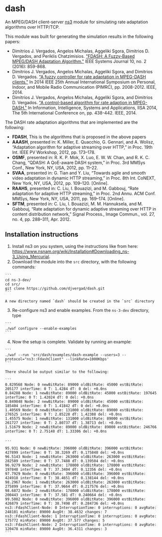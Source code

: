 dash
========

An MPEG/DASH client-server [ns3](https://www.nsnam.org/) module for simulating rate adaptation algorithms over HTTP/TCP.

This module was built for generating the simulation results in the following papers:

  - Dimitrios J. Vergados, Angelos Michalas, Aggeliki Sgora, Dimitrios D. Vergados, and Periklis Chatzimisios. ["FDASH: A Fuzzy-Based MPEG/DASH Adaptation Algorithm."](https://www.researchgate.net/publication/288842567_FDASH_A_Fuzzy-Based_MPEGDASH_Adaptation_Algorithm) IEEE Systems Journal 10, no. 2 (2016): 859-868.
  - Dimitrios J. Vergados, Angelos Michalas, Aggeliki Sgora, and Dimitrios D. Vergados. ["A fuzzy controller for rate adaptation in MPEG-DASH clients."](https://www.researchgate.net/publication/281967962_A_fuzzy_controller_for_rate_adaptation_in_MPEG-DASH_clients) In 2014 IEEE 25th Annual International Symposium on Personal, Indoor, and Mobile Radio Communication (PIMRC), pp. 2008-2012. IEEE, 2014.
  - Dimitrios J. Vergados, Angelos Michalas, Aggeliki Sgora, and Dimitrios D. Vergados. ["A control-based algorithm for rate adaption in MPEG-DASH."](https://www.researchgate.net/publication/268196345_A_control-based_algorithm_for_rate_adaption_in_MPEG-DASH) In Information, Intelligence, Systems and Applications, IISA 2014, The 5th International Conference on, pp. 438-442. IEEE, 2014.
  
The DASH rate adaptation algorithms that are implemented are the following:

  - **FDASH**,  This is the algorithms that is proposed in the above papers
  - **AAASH**, presented in: K. Miller, E. Quacchio, G. Gennari, and A. Wolisz, “Adaptation algorithm for adaptive streaming over HTTP,” in Proc. 19th Int. IEEE PV Workshop, 2012, pp. 173–178. 
  - **OSMF**, presented in: R. K. P. Mok, X. Luo, E. W. W. Chan, and R. K. C. Chang, “QDASH: A QoE-aware DASH system,” in Proc. 3rd MMSys Conf., New York, NY, USA, 2012, pp. 11–22. 
  - **SVAA**, presented in: G. Tian and Y. Liu, “Towards agile and smooth video adaptation in dynamic HTTP streaming,” in Proc. 8th Int. CoNEXT, New York, NY, USA, 2012, pp. 109–120. [Online].
  - **RAAHS**, presented in: C. Liu, I. Bouazizi, and M. Gabbouj, “Rate adaptation for adaptive HTTP streaming,” in Proc. 2nd Annu. ACM Conf. MMSys, New York, NY, USA, 2011, pp. 169–174. [Online].
  - **SFTM**, presented in: C. Liu, I. Bouazizi, M. M. Hannuksela, and M. Gabbouj, “Rate adaptation for dynamic adaptive streaming over HTTP in content distribution network,” Signal Process., Image Commun., vol. 27, no. 4, pp. 288–311, Apr. 2012.

Installation instructions
----

  1. Install ns3 on you system, using the instructions like from here: https://www.nsnam.org/wiki/Installation#Downloading_ns-3_Using_Mercurial.
  2. Download the module into the `src` directory, with the following commands:
    
    ```
    cd ns-3-dev/
    cd src/
    git clone https://github.com/djvergad/dash.git
    ```
    
    A new directory named `dash` should be created in the `src` directory   
    
  3. Re-configure ns3 and enable examples. From the `ns-3-dev` directory, type
  
    ```
    ./waf configure --enable-examples
    ```
  4. Now the setup is complete. Validate by running an example:
  
    ```
    ./waf --run 'src/dash/examples/dash-example --users=3 --protocol="ns3::FdashClient" --linkRate=1000Kbps'
    ```
    
    There should be output similar to the following:
    
    ```
    0.829568 Node: 0 newBitRate: 89000 oldBitRate: 45000 estBitRate: 205177 interTime: 0 T: 1.4284 dT: 0 del: +0.0ns
    0.84288 Node: 1 newBitRate: 89000 oldBitRate: 45000 estBitRate: 197645 interTime: 0 T: 1.42024 dT: 0 del: +0.0ns
    0.849848 Node: 2 newBitRate: 89000 oldBitRate: 45000 estBitRate: 185404 interTime: 0 T: 1.41842 dT: 0 del: +0.0ns
    1.40569 Node: 0 newBitRate: 131000 oldBitRate: 89000 estBitRate: 276525 interTime: 0 T: 2.85228 dT: 1.42388 del: +0.0ns
    1.45575 Node: 1 newBitRate: 131000 oldBitRate: 89000 estBitRate: 261727 interTime: 0 T: 2.80737 dT: 1.38713 del: +0.0ns
    1.51679 Node: 2 newBitRate: 89000 oldBitRate: 89000 estBitRate: 246766 interTime: 0 T: 2.75148 dT: 1.33306 del: +0.0ns
    
    ...
    
    95.931 Node: 0 newBitRate: 396000 oldBitRate: 396000 estBitRate: 427899 interTime: 0 T: 38.3269 dT: 0.175848 del: +0.0ns
    96.5143 Node: 1 newBitRate: 263000 oldBitRate: 263000 estBitRate: 282589 interTime: 0 T: 37.7488 dT: 0.139504 del: +0.0ns
    96.9279 Node: 2 newBitRate: 178000 oldBitRate: 178000 estBitRate: 197848 interTime: 0 T: 37.3404 dT: 0.12356 del: +0.0ns
    97.7929 Node: 0 newBitRate: 396000 oldBitRate: 396000 estBitRate: 424918 interTime: 0 T: 38.4651 dT: 0.138144 del: +0.0ns
    98.2967 Node: 1 newBitRate: 263000 oldBitRate: 263000 estBitRate: 275899 interTime: 0 T: 37.9664 dT: 0.217576 del: +0.0ns
    98.6872 Node: 2 newBitRate: 178000 oldBitRate: 178000 estBitRate: 200443 interTime: 0 T: 37.581 dT: 0.240664 del: +0.0ns
    99.5082 Node: 0 newBitRate: 396000 oldBitRate: 396000 estBitRate: 426879 interTime: 0 T: 38.7498 dT: 0.284736 del: +0.0ns
    ns3::FdashClient-Node: 0 InterruptionTime: 0 interruptions: 0 avgRate: 248101 minRate: 89000 AvgDt: 38.4632 changes: 7
    ns3::FdashClient-Node: 1 InterruptionTime: 0 interruptions: 0 avgRate: 175772 minRate: 89000 AvgDt: 37.577 changes: 5
    ns3::FdashClient-Node: 2 InterruptionTime: 0 interruptions: 0 avgRate: 120478 minRate: 89000 AvgDt: 36.4311 changes: 3
    ```
    
